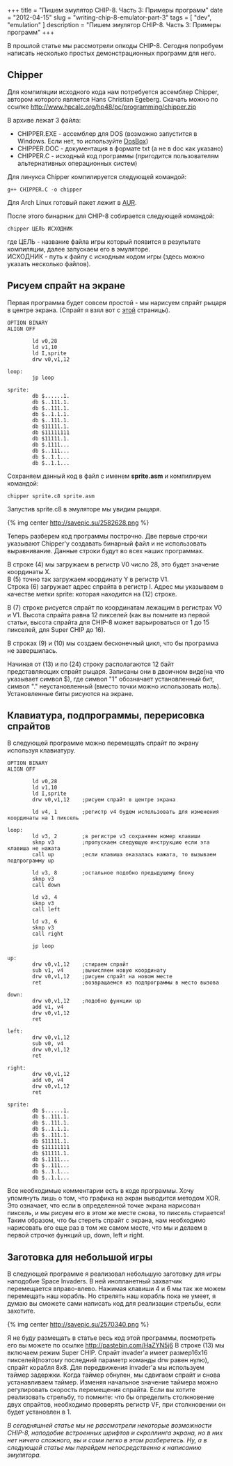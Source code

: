 +++
title = "Пишем эмулятор CHIP-8. Часть 3: Примеры программ"
date = "2012-04-15"
slug = "writing-chip-8-emulator-part-3"
tags = [ "dev", "emulation" ]
description = "Пишем эмулятор CHIP-8. Часть 3: Примеры программ"
+++

В прошлой статье мы рассмотрели опкоды CHIP-8. Сегодня попробуем написать несколько простых демонстрационных программ для него.

## Chipper

Для компиляции исходного кода нам потребуется ассемблер Chipper, автором которого является Hans Christian Egeberg. Скачать можно по ссылке <http://www.hpcalc.org/hp48/pc/programming/chipper.zip>
<!--more-->
В архиве лежат 3 файла:

* CHIPPER.EXE - ассемблер для DOS (возможно запустится в Windows. Если нет, то используйте [DosBox](http://www.dosbox.com/))
* CHIPPER.DOC - документация в формате txt (а не в doc как указано)
* CHIPPER.C - исходный код программы (пригодится пользователям альтернативных операционных систем)

Для линукса Chipper компилируется следующей командой:
```
g++ CHIPPER.C -o chipper
```
Для Arch Linux готовый пакет лежит в [AUR](https://aur.archlinux.org/packages.php?ID=57427).

После этого бинарник для CHIP-8 собирается следующей командой:
```
chipper ЦЕЛЬ ИСХОДНИК
```
где ЦЕЛЬ - название файла игры который появится в результате компиляции, далее запускаем его в эмуляторе.  
ИСХОДНИК - путь к файлу с исходным кодом игры (здесь можно указать несколько файлов).

## Рисуем спрайт на экране

Первая программа будет совсем простой - мы нарисуем спрайт рыцаря в центре экрана. (Спрайт я взял вот с [этой](http://8bitcity.blogspot.com/2011/12/pixel-art-tiny-sprites.html) страницы).

```
OPTION BINARY
ALIGN OFF
 
        ld v0,28
        ld v1,10
        ld I,sprite
        drw v0,v1,12
       
loop:
        jp loop
       
sprite:
        db $......1.
        db $..111.1.
        db $..111.1.
        db $..1.1.1.
        db $..111.1.
        db $11111.1.
        db $11111111
        db $11111.1.
        db $.1111...
        db $..111...
        db $..1.1...
        db $..1.1...
```

Сохраняем данный код в файл с именем **sprite.asm** и компилируем командой:
```
chipper sprite.c8 sprite.asm
```
Запустив sprite.c8 в эмуляторе мы увидим рыцаря.

{% img center http://savepic.su/2582628.png %}

Теперь разберем код программы построчно.
Две первые строчки указывают Chipper'у создавать бинарный файл и не использовать выравнивание. Данные строки будут во всех наших программах.

В строке (4) мы загружаем в регистр V0 число 28, это будет значение координаты X.  
В (5) точно так загружаем координату Y в регистр V1.  
Строка (6) загружает адрес спрайта в регистр I. Адрес мы указываем в качестве метки sprite: которая находится на (12) строке.

В (7) строке рисуется спрайт по координатам лежащим в регистрах V0 и V1. Высота спрайта равна 12 пикселей (как вы помните из первой статьи, высота спрайта для CHIP-8 может варьироваться от 1 до 15 пикселей, для Super CHIP до 16).

В строках (9) и (10) мы создаем бесконечный цикл, что бы программа не завершилась.

Начиная от (13) и по (24) строку располагаются 12 байт представляющих спрайт рыцаря. Записаны они в двоичном виде(на что указывает символ $), где символ "1" обозначает установленный бит, символ "." неустановленный (вместо точки можно использовать ноль). Установленные биты рисуются на экране.

## Клавиатура, подпрограммы, перерисовка спрайтов

В следующей программе можно перемещать спрайт по экрану используя клавиатуру.

```
OPTION BINARY
ALIGN OFF
 
        ld v0,28
        ld v1,10
        ld I,sprite
        drw v0,v1,12    ;рисуем спрайт в центре экрана
       
        ld v4, 1        ;регистр v4 будем использовать для изменения координаты на 1 пиксель
 
loop:
        ld v3, 2        ;в регистре v3 сохраняем номер клавиши
        sknp v3         ;пропускаем следующую инструкцию если эта клавиша не нажата
        call up         ;если клавиша оказалась нажата, то вызываем подпрограмму up
       
        ld v3, 8        ;остальное подобно предыдущему блоку
        sknp v3
        call down
       
        ld v3, 4
        sknp v3
        call left
       
        ld v3, 6
        sknp v3
        call right
       
        jp loop
       
up:
        drw v0,v1,12    ;стираем спрайт
        sub v1, v4      ;вычисляем новую координату
        drw v0,v1,12    ;рисуем спрайт на новом месте
        ret             ;возвращаемся из подпрограммы в место вызова
       
down:
        drw v0,v1,12    ;подобно функции up
        add v1, v4
        drw v0,v1,12
        ret
 
left:
        drw v0,v1,12
        sub v0, v4
        drw v0,v1,12
        ret
       
right:
        drw v0,v1,12
        add v0, v4
        drw v0,v1,12
        ret
       
sprite:
        db $......1.
        db $..111.1.
        db $..111.1.
        db $..1.1.1.
        db $..111.1.
        db $11111.1.
        db $11111111
        db $11111.1.
        db $.1111...
        db $..111...
        db $..1.1...
        db $..1.1...
```

Все необходимые комментарии есть в коде программы. Хочу упомянуть лишь о том, что графика на экран выводится методом XOR. Это означает, что если в определенной точке экрана нарисован пиксель, и мы рисуем его в этом же месте снова, то пиксель стирается! Таким образом, что бы стереть спрайт с экрана, нам необходимо нарисовать его еще раз в том же самом месте, что мы и делаем в первой строчке функций up, down, left и right.

## Заготовка для небольшой игры

В следующей программе я реализовал небольшую заготовку для игры наподобие Space Invaders. В ней инопланетный захватчик перемещается вправо-влево. Нажимая клавиши 4 и 6 мы так же можем перемещать наш корабль. Но стрелять наш корабль пока не умеет, я думаю вы сможете сами написать код для реализации стрельбы, если захотите.

{% img center http://savepic.su/2570340.png %}

Я не буду размещать в статье весь код этой программы, посмотреть его вы можете по ссылке <http://pastebin.com/HaZYN5j6>
В строке (13) мы включаем режим Super CHIP. 
Спрайт invader'а имеет размер16x16 пикселей(поэтому последний параметр команды drw равен нулю), спрайт корабля 8x8.
Для передвижения invader'а мы используем таймер задержки. Когда таймер обнулен, мы сдвигаем спрайт и снова устанавливаем таймер. Изменяя начальное значение таймера можно регулировать скорость перемещения спрайта.
Если вы хотите реализовать стрельбу, то помните: что бы определить столкновение двух спрайтов, необходимо проверять регистр VF, при столкновении он будет установлен в 1.

*В сегодняшней статье мы не рассмотрели некоторые возможности CHIP-8, наподобие встроенных шрифтов и скроллинга экрана, но в них нет ничего сложного, вы и сами легко в этом разберетесь. Ну, а в следующей статье мы перейдем непосредственно к написанию эмулятора.*
